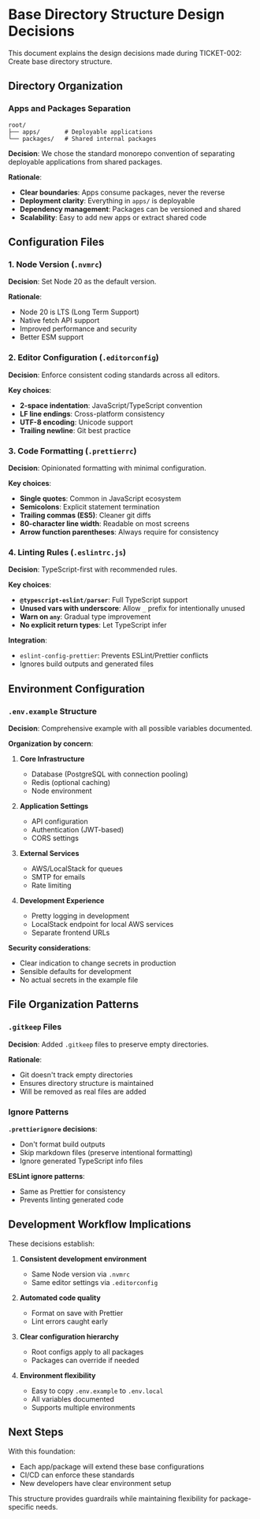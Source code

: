 # Base Directory Structure Design Decisions

This document explains the design decisions made during TICKET-002: Create base directory structure.

## Directory Organization

### Apps and Packages Separation

```
root/
├── apps/       # Deployable applications
└── packages/   # Shared internal packages
```

**Decision**: We chose the standard monorepo convention of separating deployable applications from shared packages.

**Rationale**:
- **Clear boundaries**: Apps consume packages, never the reverse
- **Deployment clarity**: Everything in `apps/` is deployable
- **Dependency management**: Packages can be versioned and shared
- **Scalability**: Easy to add new apps or extract shared code

## Configuration Files

### 1. Node Version (`.nvmrc`)

**Decision**: Set Node 20 as the default version.

**Rationale**:
- Node 20 is LTS (Long Term Support)
- Native fetch API support
- Improved performance and security
- Better ESM support

### 2. Editor Configuration (`.editorconfig`)

**Decision**: Enforce consistent coding standards across all editors.

**Key choices**:
- **2-space indentation**: JavaScript/TypeScript convention
- **LF line endings**: Cross-platform consistency
- **UTF-8 encoding**: Unicode support
- **Trailing newline**: Git best practice

### 3. Code Formatting (`.prettierrc`)

**Decision**: Opinionated formatting with minimal configuration.

**Key choices**:
- **Single quotes**: Common in JavaScript ecosystem
- **Semicolons**: Explicit statement termination
- **Trailing commas (ES5)**: Cleaner git diffs
- **80-character line width**: Readable on most screens
- **Arrow function parentheses**: Always require for consistency

### 4. Linting Rules (`.eslintrc.js`)

**Decision**: TypeScript-first with recommended rules.

**Key choices**:
- **`@typescript-eslint/parser`**: Full TypeScript support
- **Unused vars with underscore**: Allow `_` prefix for intentionally unused
- **Warn on `any`**: Gradual type improvement
- **No explicit return types**: Let TypeScript infer

**Integration**:
- `eslint-config-prettier`: Prevents ESLint/Prettier conflicts
- Ignores build outputs and generated files

## Environment Configuration

### `.env.example` Structure

**Decision**: Comprehensive example with all possible variables documented.

**Organization by concern**:

1. **Core Infrastructure**
   - Database (PostgreSQL with connection pooling)
   - Redis (optional caching)
   - Node environment

2. **Application Settings**
   - API configuration
   - Authentication (JWT-based)
   - CORS settings

3. **External Services**
   - AWS/LocalStack for queues
   - SMTP for emails
   - Rate limiting

4. **Development Experience**
   - Pretty logging in development
   - LocalStack endpoint for local AWS services
   - Separate frontend URLs

**Security considerations**:
- Clear indication to change secrets in production
- Sensible defaults for development
- No actual secrets in the example file

## File Organization Patterns

### `.gitkeep` Files

**Decision**: Added `.gitkeep` files to preserve empty directories.

**Rationale**:
- Git doesn't track empty directories
- Ensures directory structure is maintained
- Will be removed as real files are added

### Ignore Patterns

**`.prettierignore` decisions**:
- Don't format build outputs
- Skip markdown files (preserve intentional formatting)
- Ignore generated TypeScript info files

**ESLint ignore patterns**:
- Same as Prettier for consistency
- Prevents linting generated code

## Development Workflow Implications

These decisions establish:

1. **Consistent development environment**
   - Same Node version via `.nvmrc`
   - Same editor settings via `.editorconfig`

2. **Automated code quality**
   - Format on save with Prettier
   - Lint errors caught early

3. **Clear configuration hierarchy**
   - Root configs apply to all packages
   - Packages can override if needed

4. **Environment flexibility**
   - Easy to copy `.env.example` to `.env.local`
   - All variables documented
   - Supports multiple environments

## Next Steps

With this foundation:
- Each app/package will extend these base configurations
- CI/CD can enforce these standards
- New developers have clear environment setup

This structure provides guardrails while maintaining flexibility for package-specific needs.